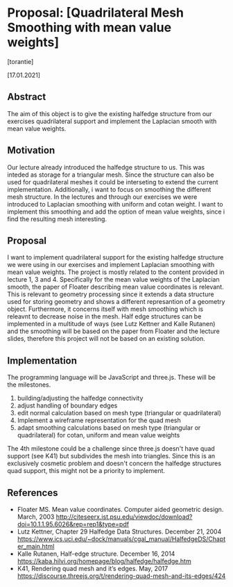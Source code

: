 # Proposal: [Quadrilateral Mesh Smoothing with mean value weights]

[torantie]

[17.01.2021]

## Abstract

The aim of this object is to give the existing halfedge structure from our exercises quadrilateral support and implement the Laplacian smooth with mean value weights.

## Motivation

Our lecture already introduced the halfedge structure to us. This was inteded as storage for a triangular mesh. Since the structure can also be used for quadrilateral meshes it could be interseting to extend the current implementation. Additionally, i want to focus on smoothing the different mesh structure. In the lectures and through  our exercises we were introduced to Laplacian smoothing with uniform and cotan weight. I want to implement this smoothing and add the option of mean value weights, since i find the resulting mesh interesting.


## Proposal

I want to implement quadrilateral support for the existing halfedge structure we were using in our exercises and implement Laplacian smoothing with mean value weights.
The project is mostly related to the content provided in lecture 1, 3 and 4. Specifically for the mean value weights of the Laplacian smooth, the paper of Floater describing mean value coordinates is relevant.
This is relevant to geometry processing since it extends a data structure used for storing geometry and shows a different represantion of a geometry object. Furthermore, it concerns itself with mesh smoothing which is releavnt to decrease noise in the mesh.
Half edge structures can be implemented in a multitude of ways (see Lutz Kettner and Kalle Rutanen) and the smoothing will be based on the paper from Floater and the lecture slides, therefore this project will not be based on an existing solution.

## Implementation

The programming language will be JavaScript and three.js. These will be the milestones.
1. building/adjusting the halfedge connectivity
2. adjust handling of boundary edges
3. edit normal calculation based on mesh type (triangular or quadrilateral)
4. Implement a wireframe representation for the quad mesh
5. adapt smoothing calculations based on mesh type (triangular or quadrilateral) for cotan, uniform and mean value weights

The 4th milestone could be a challenge since three.js doesn't have quad support (see K41) but subdivides the mesh into triangles. Since this is an exclusively cosmetic problem and doesn't concern the halfedge structures quad support, this might not be a priority to implement.

## References

- Floater MS. Mean value coordinates. Computer aided geometric design. March, 2003 http://citeseerx.ist.psu.edu/viewdoc/download?doi=10.1.1.95.6026&rep=rep1&type=pdf
- Lutz Kettner, Chapter 29 Halfedge Data Structures. December 21, 2004  https://www.ics.uci.edu/~dock/manuals/cgal_manual/HalfedgeDS/Chapter_main.html
- Kalle Rutanen, Half-edge structure. December 16, 2014 https://kaba.hilvi.org/homepage/blog/halfedge/halfedge.htm
- K41, Rendering quad mesh and it’s edges. May, 2017 https://discourse.threejs.org/t/rendering-quad-mesh-and-its-edges/424
